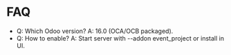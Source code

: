 # FAQ

- Q: Which Odoo version? A: 16.0 (OCA/OCB packaged).
- Q: How to enable? A: Start server with --addon event_project or install in UI.
